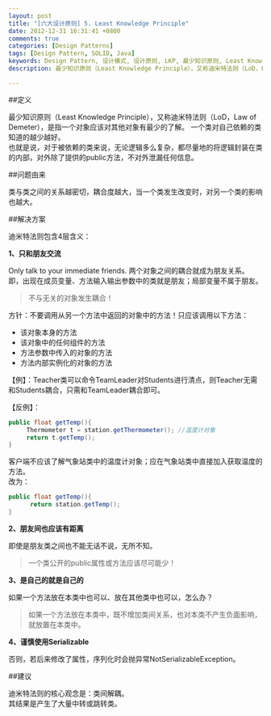 ```yaml
---
layout: post
title: "[六大设计原则] 5. Least Knowledge Principle"
date: 2012-12-31 16:31:41 +0800
comments: true
categories: [Design Patterns]
tags: [Design Pattern, SOLID, Java] 
keywords: Design Pattern, 设计模式, 设计原则, LKP, 最少知识原则, Least Knowledge Principle, Law of Demeter  
description: 最少知识原则（Least Knowledge Principle），又称迪米特法则（LoD，Law of Demeter），是指一个对象应该对其他对象有最少的了解。一个类对自己依赖的类知道的越少越好。 也就是说，对于被依赖的类来说，无论逻辑多么复杂，都尽量地的将逻辑封装在类的内部，对外除了提供的public方法，不对外泄漏任何信息。

---
```

##定义

最少知识原则（Least Knowledge Principle），又称迪米特法则（LoD，Law of Demeter），是指一个对象应该对其他对象有最少的了解。
一个类对自己依赖的类知道的越少越好。  
也就是说，对于被依赖的类来说，无论逻辑多么复杂，都尽量地的将逻辑封装在类的内部，对外除了提供的public方法，不对外泄漏任何信息。

##问题由来

类与类之间的关系越密切，耦合度越大，当一个类发生改变时，对另一个类的影响也越大。
<!--more-->

##解决方案

迪米特法则包含4层含义：  

**1、只和朋友交流**  

Only talk to your immediate friends. 两个对象之间的耦合就成为朋友关系。即，出现在成员变量、方法输入输出参数中的类就是朋友；局部变量不属于朋友。  

>不与无关的对象发生耦合！  

方针：不要调用从另一个方法中返回的对象中的方法！只应该调用以下方法：
  
- 该对象本身的方法  
- 该对象中的任何组件的方法  
- 方法参数中传入的对象的方法  
- 方法内部实例化的对象的方法  



【例】：Teacher类可以命令TeamLeader对Students进行清点，则Teacher无需和Students耦合，只需和TeamLeader耦合即可。

【反例】：  
```java 反例
public float getTemp(){  
     Thermometer t = station.getThermometer(); //温度计对象 
     return t.getTemp();  
}
```
 
 
客户端不应该了解气象站类中的温度计对象；应在气象站类中直接加入获取温度的方法。  
改为：
```java 修改后
public float getTemp(){  
      return station.getTemp();  
}
```

**2、朋友间也应该有距离**  

即使是朋友类之间也不能无话不说，无所不知。  

>一个类公开的public属性或方法应该尽可能少！

**3、是自己的就是自己的**   

如果一个方法放在本类中也可以、放在其他类中也可以，怎么办？  

>如果一个方法放在本类中，既不增加类间关系，也对本类不产生负面影响，就放置在本类中。

**4、谨慎使用Serializable**  

否则，若后来修改了属性，序列化时会抛异常NotSerializableException。

##建议

迪米特法则的核心观念是：类间解耦。  
其结果是产生了大量中转或跳转类。